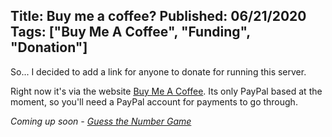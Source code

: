 Title: Buy me a coffee?
Published: 06/21/2020
Tags: ["Buy Me A Coffee", "Funding", "Donation"]
---
So... I decided to add a link for anyone to donate for running this server.

Right now it's via the website [Buy Me A Coffee](https://www.buymeacoffee.com/about). Its only PayPal based at the moment, so you'll need a PayPal account for payments to go through.  

<i>Coming up soon - [Guess the Number Game](post_005.html)</i>